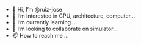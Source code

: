 - 👋 Hi, I’m @ruiz-jose
- 👀 I’m interested in CPU, architecture, computer...
- 🌱 I’m currently learning ...
- 💞️ I’m looking to collaborate on simulator...
- 📫 How to reach me ...

<!---
ruiz-jose/ruiz-jose is a ✨ special ✨ repository because its `README.md` (this file) appears on your GitHub profile.
You can click the Preview link to take a look at your changes.
--->
